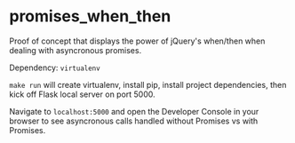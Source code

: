 # promises_when_then
Proof of concept that displays the power of jQuery's when/then when dealing with asyncronous promises.

Dependency: `virtualenv`

`make run` will create virtualenv, install pip, install project dependencies, then kick off Flask local server on port 5000.

Navigate to `localhost:5000` and open the Developer Console in your browser to see asyncronous calls handled without Promises vs with Promises.
